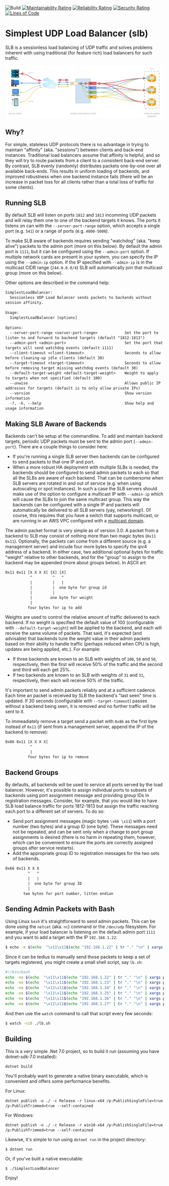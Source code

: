 ![Build](https://github.com/mlhpdx/SimplestLoadBalancer/workflows/Build/badge.svg)
[![Maintainability Rating](https://sonarcloud.io/api/project_badges/measure?project=mlhpdx_SimplestLoadBalancer&metric=sqale_rating)](https://sonarcloud.io/dashboard?id=mlhpdx_SimplestLoadBalancer)
[![Reliability Rating](https://sonarcloud.io/api/project_badges/measure?project=mlhpdx_SimplestLoadBalancer&metric=reliability_rating)](https://sonarcloud.io/dashboard?id=mlhpdx_SimplestLoadBalancer)
[![Security Rating](https://sonarcloud.io/api/project_badges/measure?project=mlhpdx_SimplestLoadBalancer&metric=security_rating)](https://sonarcloud.io/dashboard?id=mlhpdx_SimplestLoadBalancer)
[![Lines of Code](https://sonarcloud.io/api/project_badges/measure?project=mlhpdx_SimplestLoadBalancer&metric=ncloc)](https://sonarcloud.io/dashboard?id=mlhpdx_SimplestLoadBalancer)

# Simplest UDP Load Balancer (slb) #

SLB is a sessionless load balancing of UDP traffic and solves problems inherent with using traditional (for feature rich) load balancers for such traffic. 

![where slb fits](udp-slb.jpg)

## Why? ##

For simple, stateless UDP protocols there is no advantage in trying to maintain "affinity" (aka. "sessions") between clients and back-end instances.  Traditional load balancers assume that affinity is helpful, and so they will try to route packets from a client to a consistent back-end server. By contrast, SLB evenly (randomly) distributes packets one-by-one over all available back-ends. This results in uniform loading of backends, and improved robustness when one backend instance fails (there will be an increase in packet loss for all clients rather than a total loss of traffic for some clients).

## Running SLB ##

By default SLB will listen on ports `1812` and `1813` incomming UDP packets and will relay them one to one of the backend targets it knows. The ports it listens on can with the `--server-port-range` option, which accepts a single port (e.g. `541`) or a range of ports (e.g. `4000-5000`).

To make SLB aware of backends requires sending "watchdog" (aka. "keep alive") packets to the admin port (more on this below). By default the admin port is `1111`, but it can be configured using the `--admin-port` option.  If multiple network cards are present in your system, you can specify the IP using the `--admin-ip` option.  If the IP specified with `--admin-ip` is in the multicast CIDR range (`244.0.0.0/4`) SLB will automatically join that multicast group (more on this below).

Other options are described in the command help:

```
SimplestLoadBalancer:
  Sessionless UDP Load Balancer sends packets to backends without session affinity.

Usage:
  SimplestLoadBalancer [options]

Options:
  --server-port-range <server-port-range>            Set the port to listen to and forward to backend targets (default "1812-1813")
  --admin-port <admin-port>                          Set the port that targets will send watchdog events (default 1111)
  --client-timeout <client-timeout>                  Seconds to allow before cleaning-up idle clients (default 30)
  --target-timeout <target-timeout>                  Seconds to allow before removing target missing watchdog events (default 30)
  --default-target-weight <default-target-weight>    Weight to apply to targets when not specified (default 100)
  --unwise                                           Allows public IP addresses for targets (default is to only allow private IPs)
  --version                                          Show version information
  -?, -h, --help                                     Show help and usage information
```

## Making SLB Aware of Backends ##

Backends can't be setup at the commandline. To add and maintain backend targets, periodic UDP packets must be sent to the admin port (`--admin-port`). There are a couple things to consider here:

- If you're running a single SLB server then backends can be configured to send packets to that one IP and port.
- When a more robust HA deployment with multiple SLBs is needed, the backends should be configured to send admin packets to each so that all the SLBs are aware of each backend. That can be cumbersome when SLB servers are rotated in and out of service (e.g. when using autoscaling or spot instances).  In such a case the SLB servers should make use of the option to configure a multicast IP with `--admin-ip` which will cause the SLBs to join the same multicast group. This way the backends can be configured with a single IP and packets will automatically be delivered to all SLB servers (yay, networking!). Of course, this requires that you have a switch that supports multicast, or are running in an AWS VPC configured with a [multicast domain](https://docs.aws.amazon.com/vpc/latest/tgw/tgw-multicast-overview.html).

The admin packet format is very simple as of version 3.0. A packet from a backend to SLB may consist of nothing more than two magic bytes (`0x11` `0x11`). Optionally, the packets can come from a different source (e.g. a management server) and incude four more bytes to specify the ipv4 address of a backend. In either case, two additional optional bytes for traffic "weight" relative to other backends, and for the "group" to assign to the backend may be appended (more about groups below). In ASCII art:

```
0x11 0x11 [X X X X] [X] [X]
           ^         ^   ^
           |         |   |
           |         |  one byte for group id
           |         |
           |        one byte for weight
           |
          four bytes for ip to add
```

Weights are used to control the relative amount of traffic delivered to each backend.  If no weight is specified the default value of 100 (configurable with `--default-target-weight`) will be applied to the backend, and each will receive the same volume of packets. That said, it's expected (and advisable) that backends tune the weight value in their admin packets based on their ability to handle traffic (perhaps reduced when CPU is high, updates are being applied, etc.). For example:

- If three backends are known to an SLB with weights of `100`, `50` and `50`, respectively, then the first will receive 50% of the traffic and the second and third will each get 25%.
- If two backends are known to an SLB with weights of `31` and `31`, respectively, then each will receive 50% of the traffic.

It's important to send admin packets reliably and at a sufficient cadence.  Each time an packet is received by SLB the backend's "last seen" time is updated. If 30 seconds (configurable with `--target-timeout`) passes without a backend being seen, it is removed and no further traffic will be sent to it. 

To immeadiately remove a target send a packet with `0x86` as the first byte instead of `0x11` (if sent from a management server, append the IP of the backend to remove):

```
0x86 0x11 [X X X X]
           ^
           |
          four bytes for ip to remove
```

## Backend Groups ##

By defaults, all backends will be used to service all ports served by the load balancer. However, it's possible to assign individual ports to subsets of backends using port assignment message and providing group IDs in registration messages.  Consider, for example, that you would like to have SLB load balance traffic for ports 1812-1813 but assign the traffic reaching each port to a different set of servers. To do so:

- Send port assignment messages (magic bytes `\x66 \x11`) with a port number (two bytes) and a group ID (one byte). These messages need not be repeated, and can be sent only when a change to port group assignments is desired (there is no harm in repeating them, however, which can be convenient to ensure the ports are correctly assigned groups after service restarts). 
- Add the appropriate group ID to registration messages for the two sets of backends.

```
0x66 0x11 X X X
          ^   ^
          |   |
          |  one byte for group ID
          |
        two bytes for port number, litten endian 
```


## Sending Admin Packets with Bash ## 

Using Linux `bash` it's straightforward to send admin packets. This can be done using the `netcat` (aka. `nc`) command or the `/dev/udp` filesystem. For example, if your load balancer is listening on the default admin port `1111` and you want to add a target with the IP `192.168.1.22`:

```bash
$ echo -e $(echo  "\x11\x11$(echo "192.168.1.22" | tr "." "\n" | xargs printf '\\x%02X')") > /dev/udp/127.0.0.1/1111
```

Since it can be tedius to manually send those packets to keep a set of targets registered, you might create a small shell script, say `lb.sh`:

```bash
#!/bin/bash
echo -ne $(echo  "\x11\x11$(echo "192.168.1.22" | tr "." "\n" | xargs printf '\\x%02X')") > /dev/udp/127.1.1.1/1111
echo -ne $(echo  "\x11\x11$(echo "192.168.1.23" | tr "." "\n" | xargs printf '\\x%02X')") > /dev/udp/127.1.1.1/1111
echo -ne $(echo  "\x11\x11$(echo "192.168.1.24" | tr "." "\n" | xargs printf '\\x%02X')") > /dev/udp/127.1.1.1/1111
echo -ne $(echo  "\x11\x11$(echo "192.168.1.25" | tr "." "\n" | xargs printf '\\x%02X')") > /dev/udp/127.1.1.1/1111
echo -ne $(echo  "\x11\x11$(echo "192.168.1.26" | tr "." "\n" | xargs printf '\\x%02X')") > /dev/udp/127.1.1.1/1111
echo -ne $(echo  "\x11\x11$(echo "192.168.1.27" | tr "." "\n" | xargs printf '\\x%02X')") > /dev/udp/127.1.1.1/1111
```

And then use the `watch` command to call that script every few seconds:

```bash
$ watch -n10 ./lb.sh
```

## Building ##

This is a very simple .Net 7.0 project, so to build it run (assuming you have dotnet-sdk-7.0 installed):

```
dotnet build
```

You'll probably want to generate a native binary executable, which is convenient and offers some performance benefits. 

For Linux:

```
dotnet publish -o ./ -c Release -r linux-x64 /p:PublishSingleFile=true /p:PublishTrimmed=true --self-contained
```

For Windows:

```
dotnet publish -o ./ -c Release -r win10-x64 /p:PublishSingleFile=true /p:PublishTrimmed=true --self-contained
```

Likewise, it's simple to run using `dotnet run` in the project directory:

```
$ dotnet run
```

Or, if you've built a native executable:

```
$ ./SimplestLoadBalancer
```

Enjoy!
